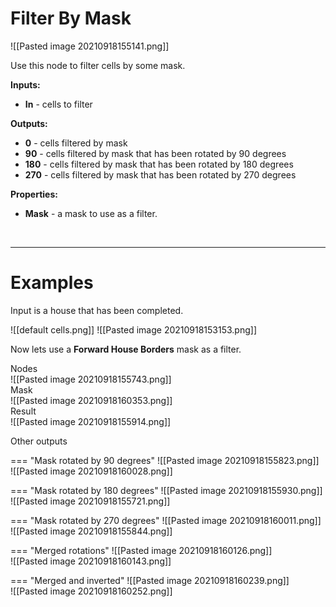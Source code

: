 # **Filter By Mask**

![[Pasted image 20210918155141.png]]

Use this node to filter cells by some mask.  
	
**Inputs:**

- **In** - cells to filter

**Outputs:**

- **0** - cells filtered by mask
- **90** - cells filtered by mask that has been rotated by 90 degrees
- **180** - cells filtered by mask that has been rotated by 180 degrees 
- **270** - cells filtered by mask that has been rotated by 270 degrees 

**Properties:**
- **Mask** - a mask to use as a filter.

<br />

--------

# Examples
Input is a house that has been completed.  

![[default cells.png]]
![[Pasted image 20210918153153.png]]

Now lets use a **Forward House Borders** mask as a filter.  

Nodes  
![[Pasted image 20210918155743.png]]  
Mask  
![[Pasted image 20210918160353.png]]  
Result  
![[Pasted image 20210918155914.png]]  

Other outputs 

=== "Mask rotated by 90 degrees"
	![[Pasted image 20210918155823.png]]  
	![[Pasted image 20210918160028.png]]  

=== "Mask rotated by 180 degrees"
	![[Pasted image 20210918155930.png]]  
	![[Pasted image 20210918155721.png]]  

=== "Mask rotated by 270 degrees"
	![[Pasted image 20210918160011.png]]  
	![[Pasted image 20210918155844.png]]  


=== "Merged rotations"
	![[Pasted image 20210918160126.png]]  
	![[Pasted image 20210918160143.png]]  

=== "Merged and inverted"
	![[Pasted image 20210918160239.png]]  
	![[Pasted image 20210918160252.png]]  